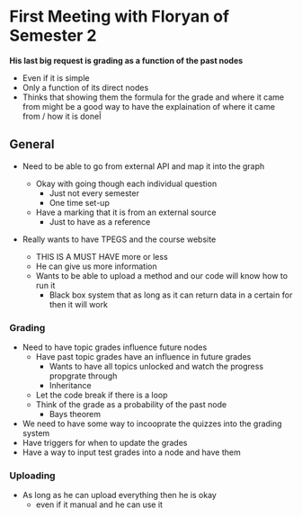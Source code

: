# First Meeting with Floryan of Semester 2

**His last big request is grading as a function of the past nodes**

- Even if it is simple
- Only a function of its direct nodes
- Thinks that showing them the formula for the grade and where it came from might be a good way to have the explaination of where it came from / how it is doneÎ

## General

- Need to be able to go from external API and map it into the graph

  - Okay with going though each individual question
    - Just not every semester
    - One time set-up
  - Have a marking that it is from an external source
    - Just to have as a reference

- Really wants to have TPEGS and the course website
  - THIS IS A MUST HAVE more or less
  - He can give us more information
  - Wants to be able to upload a method and our code will know how to run it
    - Black box system that as long as it can return data in a certain for then it will work

### Grading

- Need to have topic grades influence future nodes
  - Have past topic grades have an influence in future grades
    - Wants to have all topics unlocked and watch the progress propgrate through
    - Inheritance
  - Let the code break if there is a loop
  - Think of the grade as a probability of the past node
    - Bays theorem
- We need to have some way to incooprate the quizzes into the grading system
- Have triggers for when to update the grades
- Have a way to input test grades into a node and have them

### Uploading

- As long as he can upload everything then he is okay
  - even if it manual and he can use it
